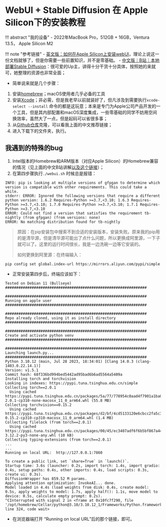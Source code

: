 # WebUI + Stable Diffusion 在 Apple Silicon下的安装教程


!!! abstract "我的设备"
    - 2022年MacBook Pro，512GB + 16GB，Ventura 13.5， Apple Silicon M2




!!! note "参考链接"
    - [英文版：如何在Apple Silicon上安装webUI](https://github.com/AUTOMATIC1111/stable-diffusion-webui/wiki/Installation-on-Apple-Silicon)，理论上说这一份文档就够了，但是你需要一些前置知识，并不是零基础。
    - [中文版｜B站｜本地部署Stable Diffusion](https://www.bilibili.com/video/BV1Pb411X79e/?spm_id_from=333.788&vd_source=1a29610636fa88d6406dc45fc2d153ba)：很可爱的Up主，讲得十分干货十分具体，按照她的来就可，她整理的资源也非常全面；


- 简单说来就是几个步骤：

1. 安装[homebrew](https://brew.sh)；macOS使用者几乎必备的工具
2. 安装[Xcode](https://developer.apple.com/xcode/)；非必需，但是我老早以前就装好了，但凡涉及到需要执行`xcode-select --install` 命令的都是这玩意；本来是专门为Apple公司产品开发的一个工具，但是其内部配置和macOS深度集成，一些零基础的同学不妨用空间换效率，虽然大了一点，但是起码可以省很多事；
3. 从[Github仓库](https://github.com/AUTOMATIC1111/stable-diffusion-webui)克隆，可以看我上面的中文推荐链接；
4. 进入下载下的文件夹，执行。


## 我遇到的特殊的bug


1. Intel版本的Homebrew和ARM版本（对应Apple Silicon）的Homebrew兼容的情况（见上面的中文B站讲解[以及这个链接](https://wuyanxin.com/post/mac-m1-brew-both-support-aarm64-and-x86_64.html#:~:text=alias%20brew_arm%3D%27source%20~%2F.brew_arm%27,alias%20brew_intel%3D%22source%20~%2F.brew_intel%22)）；
2. 在第四步骤执行`./webui.sh` 时候总是报错：

```text
INFO: pip is looking at multiple versions of gfpgan to determine which version is compatible with other requirements. This could take a while.
stderr: ERROR: Ignored the following versions that require a different python version: 1.6.2 Requires-Python >=3.7,<3.10; 1.6.3 Requires-Python >=3.7,<3.10; 1.7.0 Requires-Python >=3.7,<3.10; 1.7.1 Requires-Python >=3.7,<3.10
ERROR: Could not find a version that satisfies the requirement tb-nightly (from gfpgan) (from versions: none)
ERROR: No matching distribution found for tb-nightly
```

> 原因：在pip安装包中搜索不到合适的安装版本，安装失败。原来我的pip用的是清华源，但是清华源可能出了点什么问题，所以更换成阿里源，一下子就可以了。这里的运行时间很长，我是一边洗碗一边等它安装的。
>
> 如何更换到阿里源：在终端输入：

```
pip config set global.index-url https://mirrors.aliyun.com/pypi/simple
```

- 正常安装第四步后，终端应该如下：


```text
Tested on Debian 11 (Bullseye)
################################################################

################################################################
Running on apple user
################################################################

################################################################
Repo already cloned, using it as install directory
################################################################

################################################################
Create and activate python venv
################################################################

################################################################
Launching launch.py...
################################################################
Python 3.10.12 (main, Jul 28 2023, 18:34:01) [Clang 14.0.3 (clang-1403.0.22.14.1)]
Version: v1.5.1
Commit hash: 68f336bd994bed5442ad95bad6b6ad5564a5409a
Installing torch and torchvision
Looking in indexes: https://pypi.tuna.tsinghua.edu.cn/simple
Collecting torch==2.0.1
  Using cached https://pypi.tuna.tsinghua.edu.cn/packages/5a/77/778954c0aad4f7901a1ba02a129bca7467c64a19079108e6b1d6ce8ae575/torch-2.0.1-cp310-none-macosx_11_0_arm64.whl (55.8 MB)
Collecting torchvision==0.15.2
  Using cached https://pypi.tuna.tsinghua.edu.cn/packages/d2/bf/4cd5133120e6cbcc2fa5c38c92f2f44a7486a9d2ae851e3d5a7e83f396d5/torchvision-0.15.2-cp310-cp310-macosx_11_0_arm64.whl (1.4 MB)
Collecting filelock (from torch==2.0.1)
  Using cached https://pypi.tuna.tsinghua.edu.cn/packages/00/45/ec3407adf6f6b5bf867a4462b2b0af27597a26bd3cd6e2534cb6ab029938/filelock-3.12.2-py3-none-any.whl (10 kB)
Collecting typing-extensions (from torch==2.0.1)
...
...
Running on local URL:  http://127.0.0.1:7860 

To create a public link, set `share=True` in `launch()`.
Startup time: 3.6s (launcher: 0.2s, import torch: 1.4s, import gradio: 0.4s, setup paths: 0.4s, other imports: 0.4s, load scripts: 0.3s, create ui: 0.3s).
DiffusionWrapper has 859.52 M params.
Applying attention optimization: InvokeAI... done.
Model loaded in 4.4s (load weights from disk: 0.4s, create model: 0.5s, apply weights to model: 1.7s, apply half(): 1.1s, move model to device: 0.5s, calculate empty prompt: 0.2s).
^CInterrupted with signal 2 in <frame at 0x10fc7f290, file '/opt/homebrew/Cellar/python@3.10/3.10.12_1/Frameworks/Python.framework/Versions/3.10/lib/python3.10/threading.py', line 324, code wait>

```

- 在浏览器端打开 “Running on local URL”后的那个链接，即可。
